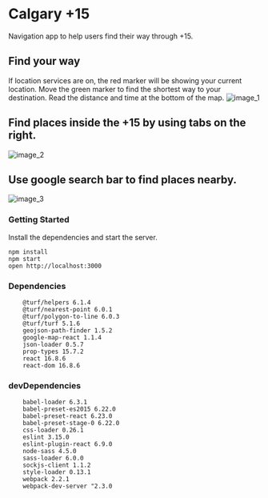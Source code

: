 # Calgary +15

Navigation app to help users find their way through +15.

## Find your way
If location services are on, the red marker will be showing your current location. Move the green marker to find the shortest way to your destination. Read the distance and time at the bottom of the map.
![image_1](https://github.com/jgrimshaw/Plus-Fifteen-App/blob/readme.md/docs/image_1.png?raw=true)

## Find places inside the +15 by using tabs on the right.
![image_2](https://github.com/jgrimshaw/Plus-Fifteen-App/blob/readme.md/docs/image_2.png?raw=true)

## Use google search bar to find places nearby.
![image_3](https://github.com/jgrimshaw/Plus-Fifteen-App/blob/readme.md/docs/image_3.png?raw=true)

### Getting Started

Install the dependencies and start the server.

```
npm install
npm start
open http://localhost:3000
```
### Dependencies
``` @turf/explode 5.1.5
    @turf/helpers 6.1.4
    @turf/nearest-point 6.0.1
    @turf/polygon-to-line 6.0.3
    @turf/turf 5.1.6
    geojson-path-finder 1.5.2
    google-map-react 1.1.4
    json-loader 0.5.7
    prop-types 15.7.2
    react 16.8.6
    react-dom 16.8.6
```

### devDependencies
``` babel-core 6.23.1
    babel-loader 6.3.1
    babel-preset-es2015 6.22.0
    babel-preset-react 6.23.0
    babel-preset-stage-0 6.22.0
    css-loader 0.26.1
    eslint 3.15.0
    eslint-plugin-react 6.9.0
    node-sass 4.5.0
    sass-loader 6.0.0
    sockjs-client 1.1.2
    style-loader 0.13.1
    webpack 2.2.1
    webpack-dev-server "2.3.0
```
